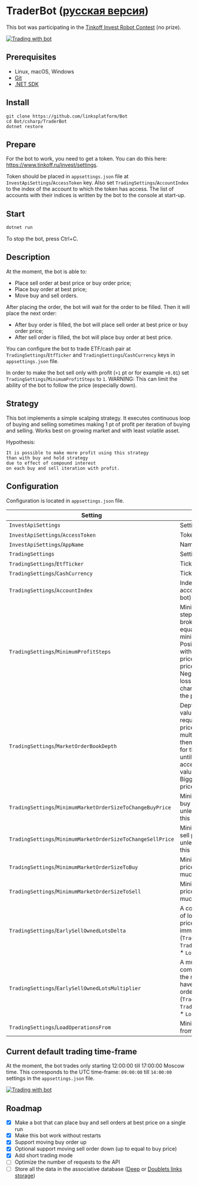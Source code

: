 # TraderBot ([русская версия](README.ru.md))

This bot was participating in the [Tinkoff Invest Robot Contest](https://github.com/Tinkoff/invest-robot-contest) (no prize).

[![Trading with bot](trading.png)](trading.png)

## Prerequisites
* Linux, macOS, Windows
* [Git](https://git-scm.com/downloads)
* [.NET SDK](https://dotnet.microsoft.com/download)

## Install
```
git clone https://github.com/linksplatform/Bot
cd Bot/csharp/TraderBot
dotnet restore
```

## Prepare

For the bot to work, you need to get a token. You can do this here: https://www.tinkoff.ru/invest/settings.

Token should be placed in `appsettings.json` file at `InvestApiSettings`/`AccessToken` key. Also set `TradingSettings`/`AccountIndex` to the index of the account to which the token has access. The list of accounts with their indices is written by the bot to the console at start-up.

## Start
```sh
dotnet run
```
To stop the bot, press Ctrl+C.

## Description

At the moment, the bot is able to:
* Place sell order at best price or buy order price;
* Place buy order at best price;
* Move buy and sell orders.

After placing the order, the bot will wait for the order to be filled. Then it will place the next order:
* After buy order is filled, the bot will place sell order at best price or buy order price;
* After sell order is filled, the bot will place buy order at best price.

You can configure the bot to trade ETF/cash pair at `TradingSettings`/`EtfTicker` and `TradingSettings`/`CashCurrency` keys in `appsettings.json` file.

In order to make the bot sell only with profit (`+1` pt or for example `+0.01`) set `TradingSettings`/`MinimumProfitSteps` to `1`. WARNING: This can limit the ability of the bot to follow the price (especially down).

## Strategy

This bot implements a simple scalping strategy.
It executes continuous loop of buying and selling sometimes making 1 pt of profit per iteration of buying and selling.
Works best on growing market and with least volatile asset.

Hypothesis:
```
It is possible to make more profit using this strategy
than with buy and hold strategy
due to effect of compound interest
on each buy and sell iteration with profit.
```

## Configuration

Configuration is located in `appsettings.json` file.

| Setting | Description |
| ------- | ----------- |
| `InvestApiSettings` | Settings for the Tinkoff API |
| `InvestApiSettings`/`AccessToken` | Token for the Tinkoff API |
| `InvestApiSettings`/`AppName` | Name of the application |
| `TradingSettings` | Settings for trading |
| `TradingSettings`/`EtfTicker` | Ticker of ETF to trade |
| `TradingSettings`/`CashCurrency` | Ticker of cash currency to trade |
| `TradingSettings`/`AccountIndex` | Index of the account to use (the list of accounts is shown just after the start-up of the bot). |
| `TradingSettings`/`MinimumProfitSteps` | Minimum number of profit steps to trade. The step is predefined for the ETF by broker/exchange (for example for `TRUR` it is equal to `0.01`). In other words this is the minimum profit that bot is allowed to take. Positive numbers will make the bot sell only with profit. Zero allows bot to sell at the buy price (it makes it easier for the bot to follow price changes on the market, and yet it is free). Negative numbers will allow bot to sell with a loss (it makes it even easier to follow price changes on the market, now ability to follow the price costs money). |
| `TradingSettings`/`MarketOrderBookDepth` | Depth of the market order book to use (allowed values are: `1`, `10`, `20`, `30`, `40`, `50`). This setting is required when you put the limit on weather the price is acceptable to trade at. There can be multiple prices in order book, but only some of them are acceptable. So if you choose `1` value for this setting you risk to force the bot to wait until the price at `1th` position on the market is acceptable, on the other hand if you use `10` value, the first matched price will be used. Bigger values should be used when acceptable prices are rare. |
| `TradingSettings`/`MinimumMarketOrderSizeToChangeBuyPrice` | Minimum size of the market order to change buy price. The price will be not acceptable unless there is that much lots on the market at this price. |
| `TradingSettings`/`MinimumMarketOrderSizeToChangeSellPrice` | Minimum size of the market order to change sell price. The price will be not acceptable unless there is that much lots on the market at this price. |
| `TradingSettings`/`MinimumMarketOrderSizeToBuy` | Minimum size of the market order to buy. The price will be not acceptable unless there is that much lots on the market at this price. |
| `TradingSettings`/`MinimumMarketOrderSizeToSell` | Minimum size of the market order to sell. The price will be not acceptable unless there is that much lots on the market at this price. |
| `TradingSettings`/`EarlySellOwnedLotsDelta` | A constant component of the minimum number of lots that the market order placed at the buy price should have in order to trigger the immediate sell order. Complete formula: (`TradingSettings`/`EarlySellOwnedLotsDelta` + `TradingSettings`/`EarlySellOwnedLotsMultiplier` * `Lots requested to sell`). |
| `TradingSettings`/`EarlySellOwnedLotsMultiplier` | A multiplier of lots requested to sell. A component of the minimum number of lots that the market order placed at the buy price should have in order to trigger the immediate sell order. Complete formula: (`TradingSettings`/`EarlySellOwnedLotsDelta` + `TradingSettings`/`EarlySellOwnedLotsMultiplier` * `Lots requested to sell`). |
| `TradingSettings`/`LoadOperationsFrom` | Minimum data and time to load operations from. |

## Current default trading time-frame

At the moment, the bot trades only starting 12:00:00 till 17:00:00 Moscow time. This corresponds to the UTC time-frame: `09:00:00` till `14:00:00` settings in the `appsettings.json` file.

[![Trading with bot](day-volatility.png)](day-volatility.png)

## Roadmap
- [x] Make a bot that can place buy and sell orders at best price on a single run
- [x] Make this bot work without restarts
- [x] Support moving buy order up
- [x] Optional support moving sell order down (up to equal to buy price)
- [x] Add short trading mode
- [ ] Optimize the number of requests to the API
- [ ] Store all the data in the associative database ([Deep](https://github.com/deep-foundation) or [Doublets links storage](https://github.com/linksplatform/Data.Doublets))
